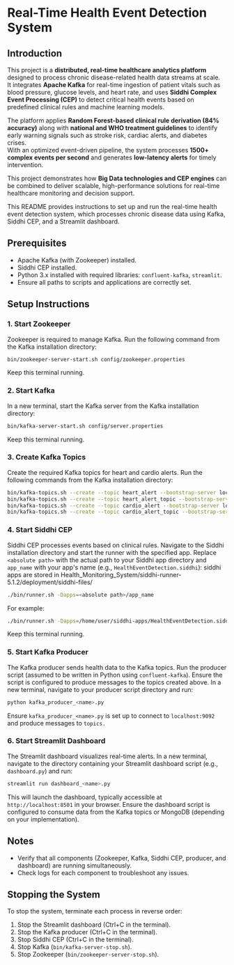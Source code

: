 # Real-Time Health Event Detection System

## Introduction

This project is a **distributed, real-time healthcare analytics platform** designed to process chronic disease-related health data streams at scale.  
It integrates **Apache Kafka** for real-time ingestion of patient vitals such as blood pressure, glucose levels, and heart rate, and uses **Siddhi Complex Event Processing (CEP)** to detect critical health events based on predefined clinical rules and machine learning models.

The platform applies **Random Forest-based clinical rule derivation (84% accuracy)** along with **national and WHO treatment guidelines** to identify early warning signals such as stroke risk, cardiac alerts, and diabetes crises.  
With an optimized event-driven pipeline, the system processes **1500+ complex events per second** and generates **low-latency alerts** for timely intervention.

This project demonstrates how **Big Data technologies and CEP engines** can be combined to deliver scalable, high-performance solutions for real-time healthcare monitoring and decision support.

This README provides instructions to set up and run the real-time health event detection system, which processes chronic disease data using Kafka, Siddhi CEP, and a Streamlit dashboard.

## Prerequisites

- Apache Kafka (with Zookeeper) installed.
- Siddhi CEP installed.
- Python 3.x installed with required libraries: `confluent-kafka`, `streamlit`.
- Ensure all paths to scripts and applications are correctly set.

## Setup Instructions

### 1. Start Zookeeper

Zookeeper is required to manage Kafka. Run the following command from the Kafka installation directory:

```bash
bin/zookeeper-server-start.sh config/zookeeper.properties
```

Keep this terminal running.

### 2. Start Kafka

In a new terminal, start the Kafka server from the Kafka installation directory:

```bash
bin/kafka-server-start.sh config/server.properties
```

Keep this terminal running.

### 3. Create Kafka Topics

Create the required Kafka topics for heart and cardio alerts. Run the following commands from the Kafka installation directory:

```bash
bin/kafka-topics.sh --create --topic heart_alert --bootstrap-server localhost:9092 --partitions 1 --replication-factor 1
bin/kafka-topics.sh --create --topic heart_alert_topic --bootstrap-server localhost:9092 --partitions 1 --replication-factor 1
bin/kafka-topics.sh --create --topic cardio_alert --bootstrap-server localhost:9092 --partitions 1 --replication-factor 1
bin/kafka-topics.sh --create --topic cardio_alert_topic --bootstrap-server localhost:9092 --partitions 1 --replication-factor 1
```

### 4. Start Siddhi CEP

Siddhi CEP processes events based on clinical rules. Navigate to the Siddhi installation directory and start the runner with the specified app. Replace `<absolute path>` with the actual path to your Siddhi app directory and `app_name` with your app's name (e.g., `HealthEventDetection.siddhi`):
siddhi apps are stored in Health_Monitoring_System/siddhi-runner-5.1.2/deployment/siddhi-files/<file>

```bash
./bin/runner.sh -Dapps=<absolute path>/app_name
```

For example:

```bash
./bin/runner.sh -Dapps=/home/user/siddhi-apps/HealthEventDetection.siddhi
```

Keep this terminal running.

### 5. Start Kafka Producer

The Kafka producer sends health data to the Kafka topics. Run the producer script (assumed to be written in Python using `confluent-kafka`). Ensure the script is configured to produce messages to the topics created above. In a new terminal, navigate to your producer script directory and run:

```bash
python kafka_producer_<name>.py
```

Ensure `kafka_producer_<name>.py` is set up to connect to `localhost:9092` and produce messages to `topics.`

### 6. Start Streamlit Dashboard

The Streamlit dashboard visualizes real-time alerts. In a new terminal, navigate to the directory containing your Streamlit dashboard script (e.g., `dashboard.py`) and run:

```bash
streamlit run dashboard_<name>.py
```

This will launch the dashboard, typically accessible at `http://localhost:8501` in your browser. Ensure the dashboard script is configured to consume data from the Kafka topics or MongoDB (depending on your implementation).

## Notes

- Verify that all components (Zookeeper, Kafka, Siddhi CEP, producer, and dashboard) are running simultaneously.
- Check logs for each component to troubleshoot any issues.

## Stopping the System

To stop the system, terminate each process in reverse order:

1. Stop the Streamlit dashboard (Ctrl+C in the terminal).
2. Stop the Kafka producer (Ctrl+C in the terminal).
3. Stop Siddhi CEP (Ctrl+C in the terminal).
4. Stop Kafka (`bin/kafka-server-stop.sh`).
5. Stop Zookeeper (`bin/zookeeper-server-stop.sh`).

